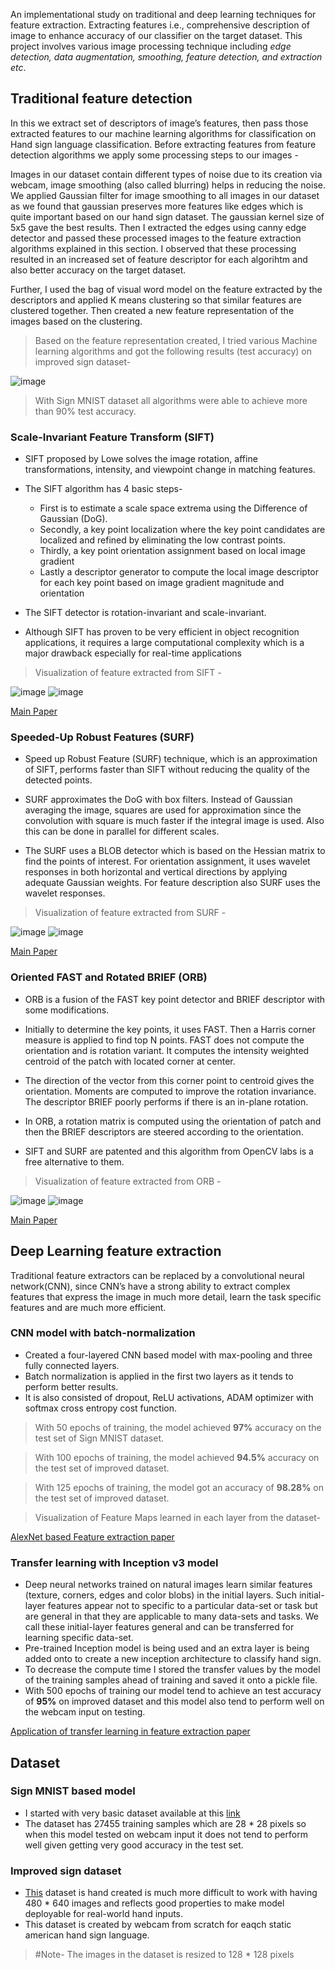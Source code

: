 An implementational study on traditional and deep learning techniques for feature extraction. Extracting features i.e., comprehensive description of image to enhance accuracy of our classifier on the target dataset. This project involves various image processing technique including *edge detection, data augmentation, smoothing, feature detection, and extraction etc*. 


## Traditional feature detection

In this we extract set of descriptors of image’s features, then pass those extracted features to our machine learning algorithms for classification on Hand sign language classification. Before extracting features from feature detection algorithms we apply some processing steps to our images - 

Images in our dataset contain different types of noise due to its creation via webcam, image smoothing (also called blurring) helps in reducing the noise. We applied Gaussian filter for image smoothing to all images in our dataset as we found that gaussian preserves more features like edges which is quite important based on our hand sign dataset. The gaussian kernel size of 5x5 gave the best results. Then I extracted the edges using canny edge detector and passed these processed images to the feature extraction algorithms explained in this section. I observed that these processing resulted in an increased set of feature descriptor for each algorihtm and also better accuracy on the target dataset.

Further, I used the bag of visual word model on the feature extracted by the descriptors and applied K means clustering so that similar features are clustered together. Then created a new feature representation of the images based on the clustering.

> Based on the feature representation created, I tried various Machine learning algorithms and got the following results (test accuracy) on improved sign dataset-

![image](https://drive.google.com/uc?export=view&id=15bqMsAgaxsTP8AqxPoSQtBW6ro47orFk)

> With Sign MNIST dataset all algorithms were able to achieve more than 90% test accuracy.

### Scale-Invariant Feature Transform (SIFT) 

- SIFT proposed by Lowe solves the image rotation, affine
transformations, intensity, and viewpoint change in matching
features. 
- The SIFT algorithm has 4 basic steps- 
  - First is to estimate a scale space extrema using the Difference of
Gaussian (DoG). 
  - Secondly, a key point localization where the
key point candidates are localized and refined by eliminating
the low contrast points. 
  - Thirdly, a key point orientation
assignment based on local image gradient
  - Lastly a
descriptor generator to compute the local image descriptor for
each key point based on image gradient magnitude and
orientation

- The SIFT detector is rotation-invariant and scale-invariant.
- Although SIFT has
proven to be very efficient in object recognition applications,
it requires a large computational complexity which is a major
drawback especially for real-time applications

> Visualization of feature extracted from SIFT - 

![image](https://drive.google.com/uc?export=view&id=1sMIoBixhli8fLmkHgW3bAW9VEtWsOkD0)
![image](https://drive.google.com/uc?export=view&id=11OecykdbH6zPa0aiaf49t7zD6oiFLJ-O)

[Main Paper](https://people.eecs.berkeley.edu/~malik/cs294/lowe-ijcv04.pdf)

### Speeded-Up Robust Features (SURF)

- Speed up Robust Feature (SURF) technique, which is an
approximation of SIFT, performs faster than SIFT without
reducing the quality of the detected points.

- SURF approximates the DoG with box filters. Instead of
Gaussian averaging the image, squares are used for
approximation since the convolution with square is much
faster if the integral image is used. Also this can be done in
parallel for different scales. 

- The SURF uses a BLOB detector
which is based on the Hessian matrix to find the points of
interest. For orientation assignment, it uses wavelet responses
in both horizontal and vertical directions by applying adequate
Gaussian weights. For feature description also SURF uses the
wavelet responses.

> Visualization of feature extracted from SURF - 

![image](https://drive.google.com/uc?export=view&id=1UflcRBeYLvuUlHouAHrLzLOsieTclXlP)
![image](https://drive.google.com/uc?export=view&id=1W8S0vLFTnILbwx80oWTnn5pOJVPHicj0)

[Main Paper](https://people.ee.ethz.ch/~surf/eccv06.pdf)

### Oriented FAST and Rotated BRIEF (ORB)

- ORB is a fusion of the FAST key point detector and BRIEF
descriptor with some modifications. 
- Initially to determine
the key points, it uses FAST. Then a Harris corner measure is
applied to find top N points. FAST does not compute the
orientation and is rotation variant. It computes the intensity
weighted centroid of the patch with located corner at center.
- The direction of the vector from this corner point to centroid
gives the orientation. Moments are computed to improve the
rotation invariance. The descriptor BRIEF poorly performs if
there is an in-plane rotation. 
- In ORB, a rotation matrix is
computed using the orientation of patch and then the BRIEF
descriptors are steered according to the orientation. 

- SIFT and SURF are patented and this algorithm from OpenCV labs is a free alternative to them.


> Visualization of feature extracted from ORB - 

![image](https://drive.google.com/uc?export=view&id=19n1uftxFkUMlW-h3mRHSQ58Dx2vR1TZR)
![image](https://drive.google.com/uc?export=view&id=1Ao17wySgM_8DIIS9YX9nhgWHhVkkJjE-)

[Main Paper](https://ieeexplore.ieee.org/document/6126544)

## Deep Learning feature extraction

Traditional feature extractors can be replaced by a convolutional neural network(CNN), since CNN’s have a strong ability to extract complex features that express the image in much more detail, learn the task specific features and are much more efficient.

### CNN model with batch-normalization

- Created a four-layered CNN based model with max-pooling and three fully connected layers.
- Batch normalization is applied in the first two layers as it tends to perform better results.
- It is also consisted of dropout, ReLU activations, ADAM optimizer with softmax cross entropy cost function.
> With 50 epochs of training, the model achieved **97%** accuracy on the test set of Sign MNIST dataset.

> With 100 epochs of training, the model achieved **94.5%** accuracy on the test set of improved dataset.

> With 125 epochs of training, the model got an accuracy of **98.28%** on the test set of improved dataset.

> Visualization of Feature Maps learned in each layer from the dataset- 

[AlexNet based Feature extraction paper](https://www.semanticscholar.org/paper/Feature-extraction-and-image-retrieval-based-on-Yuan-Zhang/bada07c7ea423739c0db6b8f1f2fc2438881f21d)

### Transfer learning with Inception v3 model
- Deep neural networks trained on natural images learn similar features (texture, corners, edges and color blobs) in the initial layers. Such initial-layer features appear not to specific to a particular data-set or task but are general in that they are applicable to many data-sets and tasks. We call these initial-layer features general and can be transferred for learning specific data-set.
- Pre-trained Inception model is being used and an extra layer is being added onto to create a new inception architecture to classify hand sign.
- To decrease the compute time I stored the transfer values by the model of the training samples ahead of training and saved it onto a pickle file.
- With 500 epochs of training our model tend to achieve an test accuracy of **95%** on improved dataset and this model also tend to perform well on the webcam input on testing.

[Application of transfer learning in feature extraction paper](https://ieeexplore.ieee.org/document/7946733)

## Dataset

### Sign MNIST based model
- I started with very basic dataset available at this [link](https://www.kaggle.com/datamunge/sign-language-mnist) 
- The dataset has 27455 training samples which are 28 * 28 pixels so when this model tested on webcam input it does not tend to perform well given getting very good accuracy in the test set.

### Improved sign dataset
- [This](https://drive.google.com/open?id=1wgXtF6QHKBuXRx3qxuf-o6aOmN87t8G-) dataset is hand created is much more difficult to work with having 480 * 640 images and reflects good properties to make model deployable for real-world hand inputs.
- This dataset is created by webcam from scratch for eaqch static american hand sign language.
> #Note- The images in the dataset is resized to 128 * 128 pixels




